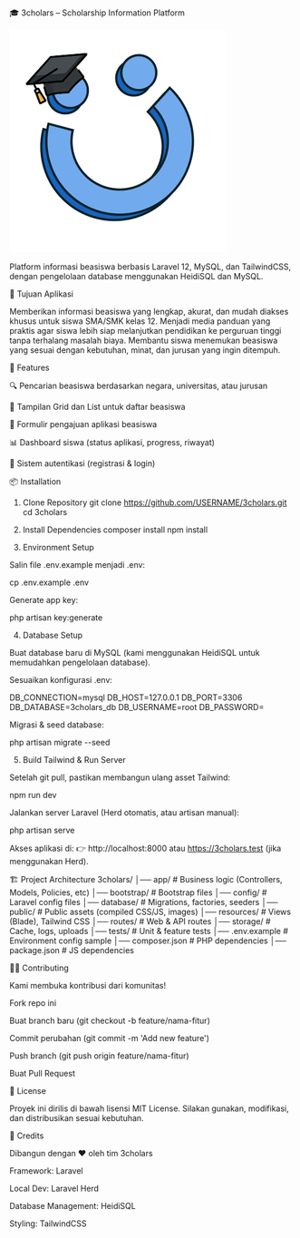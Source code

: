 🎓 3cholars – Scholarship Information Platform

![image alt](https://github.com/YuuHiroya/3cholars-PL-STS-SAS/blob/692997bf375e04110482b52fddcc8e64f1419959/Logo.png)

Platform informasi beasiswa berbasis Laravel 12, MySQL, dan TailwindCSS, dengan pengelolaan database menggunakan HeidiSQL dan MySQL.

🎯 Tujuan Aplikasi

Memberikan informasi beasiswa yang lengkap, akurat, dan mudah diakses khusus untuk siswa SMA/SMK kelas 12.
Menjadi media panduan yang praktis agar siswa lebih siap melanjutkan pendidikan ke perguruan tinggi tanpa terhalang masalah biaya.
Membantu siswa menemukan beasiswa yang sesuai dengan kebutuhan, minat, dan jurusan yang ingin ditempuh.

🚀 Features

🔍 Pencarian beasiswa berdasarkan negara, universitas, atau jurusan

📑 Tampilan Grid dan List untuk daftar beasiswa

📝 Formulir pengajuan aplikasi beasiswa

📊 Dashboard siswa (status aplikasi, progress, riwayat)

🔐 Sistem autentikasi (registrasi & login)

📦 Installation
1. Clone Repository
git clone https://github.com/USERNAME/3cholars.git
cd 3cholars

2. Install Dependencies
composer install
npm install

3. Environment Setup

Salin file .env.example menjadi .env:

cp .env.example .env


Generate app key:

php artisan key:generate

4. Database Setup

Buat database baru di MySQL (kami menggunakan HeidiSQL
 untuk memudahkan pengelolaan database).

Sesuaikan konfigurasi .env:

DB_CONNECTION=mysql
DB_HOST=127.0.0.1
DB_PORT=3306
DB_DATABASE=3cholars_db
DB_USERNAME=root
DB_PASSWORD=


Migrasi & seed database:

php artisan migrate --seed

5. Build Tailwind & Run Server

Setelah git pull, pastikan membangun ulang asset Tailwind:

npm run dev


Jalankan server Laravel (Herd otomatis, atau artisan manual):

php artisan serve


Akses aplikasi di:
👉 http://localhost:8000 atau https://3cholars.test (jika menggunakan Herd).

🏗️ Project Architecture
3cholars/
│── app/                # Business logic (Controllers, Models, Policies, etc)
│── bootstrap/          # Bootstrap files
│── config/             # Laravel config files
│── database/           # Migrations, factories, seeders
│── public/             # Public assets (compiled CSS/JS, images)
│── resources/          # Views (Blade), Tailwind CSS
│── routes/             # Web & API routes
│── storage/            # Cache, logs, uploads
│── tests/              # Unit & feature tests
│── .env.example        # Environment config sample
│── composer.json       # PHP dependencies
│── package.json        # JS dependencies

🧑‍💻 Contributing

Kami membuka kontribusi dari komunitas!

Fork repo ini

Buat branch baru (git checkout -b feature/nama-fitur)

Commit perubahan (git commit -m 'Add new feature')

Push branch (git push origin feature/nama-fitur)

Buat Pull Request

📜 License

Proyek ini dirilis di bawah lisensi MIT License.
Silakan gunakan, modifikasi, dan distribusikan sesuai kebutuhan.

🙌 Credits

Dibangun dengan ❤️ oleh tim 3cholars

Framework: Laravel

Local Dev: Laravel Herd

Database Management: HeidiSQL

Styling: TailwindCSS
